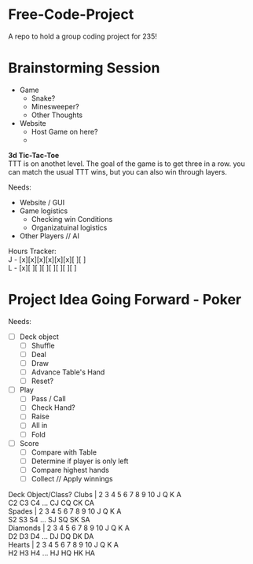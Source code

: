 # Free-Code-Project
A repo to hold a group coding project for 235!

# Brainstorming Session  
- Game
  - Snake?
  - Minesweeper?
  - Other Thoughts
- Website
  - Host Game on here?
  - 

**3d Tic-Tac-Toe**  
TTT is on anothet level. The goal of the game is to get three in a row. you can match the usual TTT wins, but you can also win through layers.  

Needs:  
- Website / GUI
- Game logistics
  - Checking win Conditions
  - Organizatuinal logistics
- Other Players // AI



Hours Tracker:  
J - [x][x][x][x][x][x][ ][ ]  
L - [x][ ][ ][ ][ ][ ][ ][ ]  

# Project Idea Going Forward - Poker    
Needs:   
- [ ] Deck object  
  - [ ] Shuffle  
  - [ ] Deal  
  - [ ] Draw  
  - [ ] Advance Table's Hand  
  - [ ] Reset?  
- [ ] Play  
  - [ ] Pass / Call  
  - [ ] Check Hand?  
  - [ ] Raise
  - [ ] All in
  - [ ] Fold
- [ ] Score
  - [ ] Compare with Table
  - [ ] Determine if player is only left
  - [ ] Compare highest hands
  - [ ] Collect // Apply winnings
     
Deck Object/Class?
Clubs    | 2 3 4 5 6 7 8 9 10 J Q K A  
C2 C3 C4 ... CJ CQ CK CA  
Spades   | 2 3 4 5 6 7 8 9 10 J Q K A  
S2 S3 S4 ... SJ SQ SK SA  
Diamonds | 2 3 4 5 6 7 8 9 10 J Q K A  
D2 D3 D4 ... DJ DQ DK DA  
Hearts   | 2 3 4 5 6 7 8 9 10 J Q K A  
H2 H3 H4 ... HJ HQ HK HA  
